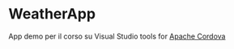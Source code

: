 # WeatherApp
App demo per il corso su Visual Studio tools for [Apache Cordova](https://www.visualstudio.com/en-us/features/cordova-vs.aspx)
